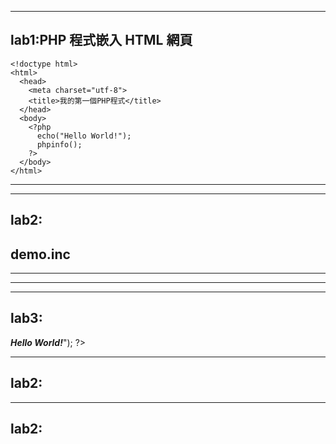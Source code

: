 ----------------------------------
lab1:PHP 程式嵌入 HTML 網頁
----------------------------------

```
<!doctype html>
<html>
  <head>
    <meta charset="utf-8">
    <title>我的第一個PHP程式</title>
  </head>
  <body>
    <?php
      echo("Hello World!");
      phpinfo();
    ?>
  </body>
</html>

```
----------------------------------

----------------------------------
lab2:
----------------------------------

demo.inc
----------------------------------

<?php
  echo("Hello World!");
  phpinfo();
?>

---------------------------------

<!doctype html> 
<html>
  <head>
    <meta charset="utf-8">
    <title>我的第一個PHP程式</title>
  </head>
  <body>
    <?php
      include_once("demo.inc");
    ?>
  </body>
</html>

--- 


----------------------------------
lab3:
----------------------------------

<!doctype html>
<html>
  <head>
    <meta charset="utf-8">
    <title>我的第一個PHP程式</title>
  </head>
  <body>
    <?php
      echo("<h1><b><i>Hello World!</i></b></h1>");
    ?>
  </body>
</html>


----------------------------------
lab2:
----------------------------------




----------------------------------
lab2:
----------------------------------





